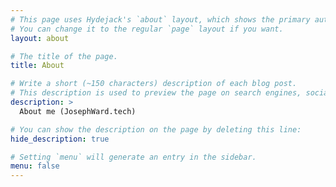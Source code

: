 ```yaml
---
# This page uses Hydejack's `about` layout, which shows the primary author's picture and about text at the top.
# You can change it to the regular `page` layout if you want.
layout: about

# The title of the page.
title: About

# Write a short (~150 characters) description of each blog post.
# This description is used to preview the page on search engines, social media, etc.
description: >
  About me (JosephWard.tech)

# You can show the description on the page by deleting this line:
hide_description: true

# Setting `menu` will generate an entry in the sidebar.
menu: false
---
```


<!--author-->
